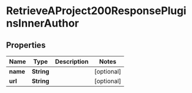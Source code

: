 

# RetrieveAProject200ResponsePluginsInnerAuthor


## Properties

| Name | Type | Description | Notes |
|------------ | ------------- | ------------- | -------------|
|**name** | **String** |  |  [optional] |
|**url** | **String** |  |  [optional] |



